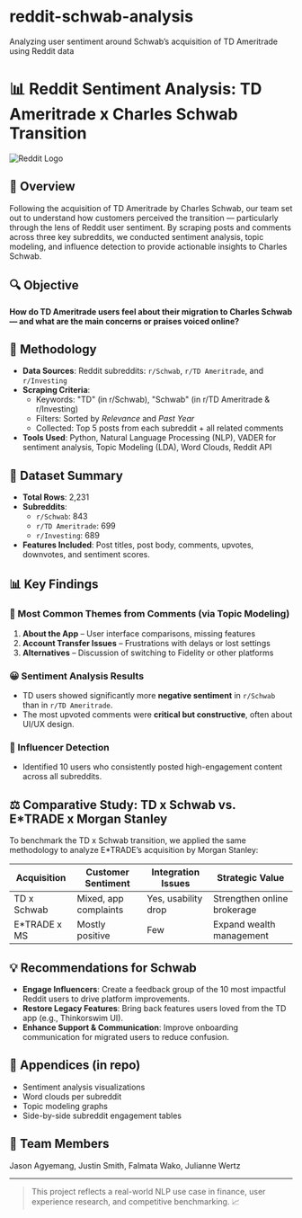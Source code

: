 # reddit-schwab-analysis
Analyzing user sentiment around Schwab’s acquisition of TD Ameritrade using Reddit data
# 📊 Reddit Sentiment Analysis: TD Ameritrade x Charles Schwab Transition

![Reddit Logo](https://upload.wikimedia.org/wikipedia/en/thumb/8/82/Reddit_logo_and_wordmark.svg/640px-Reddit_logo_and_wordmark.svg.png)

## 🧠 Overview
Following the acquisition of TD Ameritrade by Charles Schwab, our team set out to understand how customers perceived the transition — particularly through the lens of Reddit user sentiment. By scraping posts and comments across three key subreddits, we conducted sentiment analysis, topic modeling, and influence detection to provide actionable insights to Charles Schwab.

## 🔍 Objective
**How do TD Ameritrade users feel about their migration to Charles Schwab — and what are the main concerns or praises voiced online?**

## 🔧 Methodology
- **Data Sources**: Reddit subreddits: `r/Schwab`, `r/TD Ameritrade`, and `r/Investing`
- **Scraping Criteria**:
  - Keywords: "TD" (in r/Schwab), "Schwab" (in r/TD Ameritrade & r/Investing)
  - Filters: Sorted by *Relevance* and *Past Year*
  - Collected: Top 5 posts from each subreddit + all related comments
- **Tools Used**: Python, Natural Language Processing (NLP), VADER for sentiment analysis, Topic Modeling (LDA), Word Clouds, Reddit API

## 📁 Dataset Summary
- **Total Rows**: 2,231
- **Subreddits**:
  - `r/Schwab`: 843
  - `r/TD Ameritrade`: 699
  - `r/Investing`: 689
- **Features Included**: Post titles, post body, comments, upvotes, downvotes, and sentiment scores.

## 📊 Key Findings
### 💬 Most Common Themes from Comments (via Topic Modeling)
1. **About the App** – User interface comparisons, missing features
2. **Account Transfer Issues** – Frustrations with delays or lost settings
3. **Alternatives** – Discussion of switching to Fidelity or other platforms

### 😀 Sentiment Analysis Results
- TD users showed significantly more **negative sentiment** in `r/Schwab` than in `r/TD Ameritrade`.
- The most upvoted comments were **critical but constructive**, often about UI/UX design.

### 🌟 Influencer Detection
- Identified 10 users who consistently posted high-engagement content across all subreddits.

## ⚖️ Comparative Study: TD x Schwab vs. E*TRADE x Morgan Stanley
To benchmark the TD x Schwab transition, we applied the same methodology to analyze E*TRADE’s acquisition by Morgan Stanley:

| Acquisition | Customer Sentiment | Integration Issues | Strategic Value |
|------------|---------------------|--------------------|------------------|
| TD x Schwab | Mixed, app complaints | Yes, usability drop | Strengthen online brokerage |
| E*TRADE x MS | Mostly positive | Few | Expand wealth management |

## 💡 Recommendations for Schwab
- **Engage Influencers**: Create a feedback group of the 10 most impactful Reddit users to drive platform improvements.
- **Restore Legacy Features**: Bring back features users loved from the TD app (e.g., Thinkorswim UI).
- **Enhance Support & Communication**: Improve onboarding communication for migrated users to reduce confusion.

## 📁 Appendices (in repo)
- Sentiment analysis visualizations
- Word clouds per subreddit
- Topic modeling graphs
- Side-by-side subreddit engagement tables

## 👥 Team Members
Jason Agyemang, Justin Smith, Falmata Wako, Julianne Wertz

---

> This project reflects a real-world NLP use case in finance, user experience research, and competitive benchmarking. 📈
